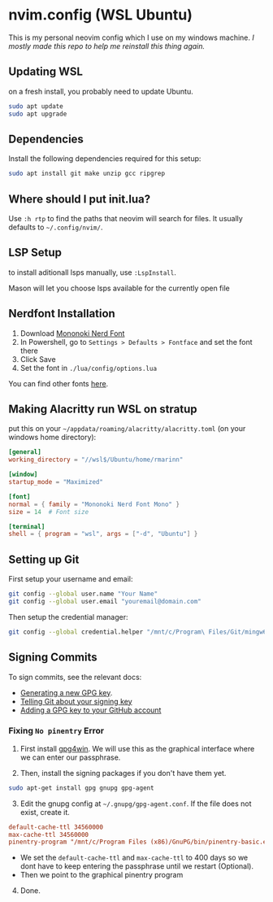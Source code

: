 # nvim.config (WSL Ubuntu)

This is my personal neovim config which I use on my windows machine.
*I mostly made this repo to help me reinstall this thing again.*

## Updating WSL

on a fresh install, you probably need to update Ubuntu.

```sh
sudo apt update
sudo apt upgrade
```

## Dependencies

Install the following dependencies required for this setup:

```sh
sudo apt install git make unzip gcc ripgrep
```

## Where should I put init.lua?

Use `:h rtp` to find the paths that neovim will search for files. It usually defaults to `~/.config/nvim/`.

## LSP Setup

to install aditionall lsps manually, use `:LspInstall`.

Mason will let you choose lsps available for the currently open file

## Nerdfont Installation

1. Download [Mononoki Nerd Font](https://github.com/ryanoasis/nerd-fonts/tree/master/patched-fonts/Mononoki)
2. In Powershell, go to `Settings > Defaults > Fontface` and set the font there
3. Click Save
4. Set the font in `./lua/config/options.lua`

You can find other fonts [here](https://github.com/ryanoasis/nerd-fonts#patched-fonts).

## Making Alacritty run WSL on stratup

put this on your `~/appdata/roaming/alacritty/alacritty.toml` (on your windows home directory):

```toml
[general]
working_directory = "//wsl$/Ubuntu/home/rmarinn"

[window]
startup_mode = "Maximized"

[font]
normal = { family = "Mononoki Nerd Font Mono" }
size = 14  # Font size

[terminal]
shell = { program = "wsl", args = ["-d", "Ubuntu"] }
```

## Setting up Git

First setup your username and email:

```sh
git config --global user.name "Your Name"
git config --global user.email "youremail@domain.com"
```

Then setup the credential manager:

```sh
git config --global credential.helper "/mnt/c/Program\ Files/Git/mingw64/bin/git-credential-manager.exe"
```

## Signing Commits

To sign commits, see the relevant docs:

- [Generating a new GPG key](https://docs.github.com/en/authentication/managing-commit-signature-verification/generating-a-new-gpg-key?platform=linux).
- [Telling Git about your signing key](https://docs.github.com/en/authentication/managing-commit-signature-verification/telling-git-about-your-signing-key)
- [Adding a GPG key to your GitHub account](https://docs.github.com/en/authentication/managing-commit-signature-verification/adding-a-gpg-key-to-your-github-account)

### Fixing `No pinentry` Error

1. First install [gpg4win](https://www.gpg4win.org/). We will use this as the graphical interface where we can enter our passphrase.

2. Then, install the signing packages if you don't have them yet.

```sh
sudo apt-get install gpg gnupg gpg-agent
```

3. Edit the gnupg config at `~/.gnupg/gpg-agent.conf`. If the file does not exist, create it.

```conf
default-cache-ttl 34560000
max-cache-ttl 34560000
pinentry-program "/mnt/c/Program Files (x86)/GnuPG/bin/pinentry-basic.exe"
```

- We set the `default-cache-ttl` and `max-cache-ttl` to 400 days so we dont have to keep entering the passphrase until we restart (Optional).
- Then we point to the graphical pinentry program

4. Done.
